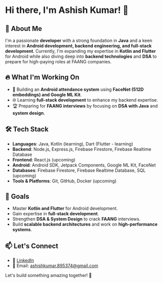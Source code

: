 # Hi there, I'm Ashish Kumar! 👋

## 🚀 About Me
I'm a passionate **developer** with a strong foundation in **Java** and a keen interest in **Android development, backend engineering, and full-stack development**. Currently, I'm expanding my expertise in **Kotlin and Flutter** for Android while also diving deep into **backend technologies** and **DSA** to prepare for high-paying roles at FAANG companies.

## 🔥 What I'm Working On
- 📱 Building an **Android attendance system** using **FaceNet (512D embeddings) and Google ML Kit**.
- 🌐 Learning **full-stack development** to enhance my backend expertise.
- 🏆 Preparing for **FAANG interviews** by focusing on **DSA with Java** and **system design**.

## 🛠️ Tech Stack
- **Languages**: Java, Kotlin (learning), Dart (Flutter - learning)
- **Backend**: Node.js, Express.js, Firebase Firestore, Firebase Realtime Database
- **Frontend**: React.js (upcoming)
- **Android**: Android SDK, Jetpack Components, Google ML Kit, FaceNet
- **Databases**: Firebase Firestore, Firebase Realtime Database, SQL (upcoming)
- **Tools & Platforms**: Git, GitHub, Docker (upcoming)

## 🎯 Goals
- Master **Kotlin and Flutter** for Android development.  
- Gain expertise in **full-stack development**.  
- Strengthen **DSA & System Design** to crack **FAANG** interviews.  
- Build **scalable backend architectures** and work on **high-performance systems**.

## 📫 Let's Connect
- 🔗 [LinkedIn](https://www.linkedin.com/in/ashish-kumar-a82334194/)
- 📧 Email: ashishkumar.895374@gmail.com

Let's build something amazing together! 🚀

